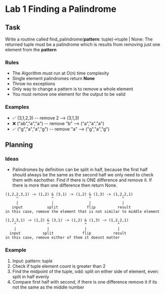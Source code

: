 # Lab 1 Finding a Palindrome

## Task
Write a routine called find_palindrome(**pattern**: tuple)->tuple | None:
The returned tuple must be a palindrome which is results from removing just one element from the **pattern**
### Rules
- The Algorithm must run at O(n) time complexity
- Single element palindromes return **None**
- Throw no exceptions
- Only way to change a pattern is to remove a whole element
- You must remove one element for the output to be valid
### Examples
- ✅ (3,1,2,3)         -- remove  2  --> (3,1,3)
- ❌ ("ab","a","a")    -- remove "b" --> ("a","a","a")
- ✅ ("g","a","a","g") -- remove "a" --> ("g","a","g")

## Planning
### Ideas
- Palindromes by definition can be split in half, because the first half should always be the same as the second half we only need to check them with eachother. Find if there is ONE difference and remove it. If there is more than one difference then return None.
```
(1,2,2,3,1) -> (1,2) & (3,1) -> (1,2) & (1,3) -> (1,2,2,1)
     ^               ^                ^              ^
     |               |                |              |
   input           split             flip          result
in this case, remove the element that is not similar to middle element

(1,2,3,1) -> (1,2) & (3,1) -> (1,2) & (1,3) -> (1,2,2,1)
    ^              ^                ^              ^
    |              |                |              |
  input          split             flip          result
in this case, remove either of them it doesnt matter
```

### Example
1. Input: pattern: tuple
2. Check if tuple element count is greater than 2
3. Find the midpoint of the tuple, odd: split on either side of element, even: split in half evenly
4. Compare first half with second, if there is one difference remove it if its not the same as the middle number


